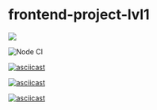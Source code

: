# frontend-project-lvl1
<a href="https://codeclimate.com/github/ArtemChizhevskikh/frontend-project-lvl1/maintainability"><img src="https://api.codeclimate.com/v1/badges/4193bb42b10417d5a457/maintainability" /></a>

![Node CI](https://github.com/ArtemChizhevskikh/frontend-project-lvl1/workflows/Node%20CI/badge.svg)

[![asciicast](https://asciinema.org/a/Fx3dB6hSNMH2A93WSOQRNzMuW.svg)](https://asciinema.org/a/Fx3dB6hSNMH2A93WSOQRNzMuW)


[![asciicast](https://asciinema.org/a/coQnUF4r11HRkuUA86W8ZBMAs.svg)](https://asciinema.org/a/coQnUF4r11HRkuUA86W8ZBMAs)


[![asciicast](https://asciinema.org/a/N4iVaytBaND8JpoJeVAnQMiRP.svg)](https://asciinema.org/a/N4iVaytBaND8JpoJeVAnQMiRP)
